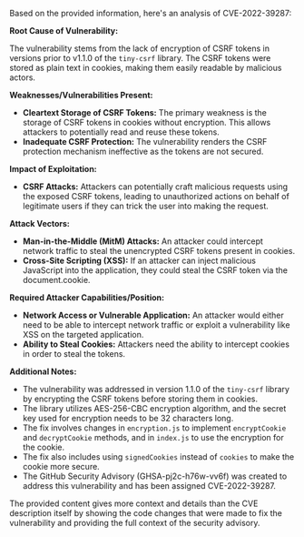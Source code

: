 Based on the provided information, here's an analysis of CVE-2022-39287:

**Root Cause of Vulnerability:**

The vulnerability stems from the lack of encryption of CSRF tokens in versions prior to v1.1.0 of the `tiny-csrf` library. The CSRF tokens were stored as plain text in cookies, making them easily readable by malicious actors.

**Weaknesses/Vulnerabilities Present:**

*   **Cleartext Storage of CSRF Tokens:** The primary weakness is the storage of CSRF tokens in cookies without encryption. This allows attackers to potentially read and reuse these tokens.
*   **Inadequate CSRF Protection:** The vulnerability renders the CSRF protection mechanism ineffective as the tokens are not secured.

**Impact of Exploitation:**

*   **CSRF Attacks:** Attackers can potentially craft malicious requests using the exposed CSRF tokens, leading to unauthorized actions on behalf of legitimate users if they can trick the user into making the request.

**Attack Vectors:**

*   **Man-in-the-Middle (MitM) Attacks:** An attacker could intercept network traffic to steal the unencrypted CSRF tokens present in cookies.
*   **Cross-Site Scripting (XSS):** If an attacker can inject malicious JavaScript into the application, they could steal the CSRF token via the document.cookie.

**Required Attacker Capabilities/Position:**

*   **Network Access or Vulnerable Application:** An attacker would either need to be able to intercept network traffic or exploit a vulnerability like XSS on the targeted application.
*   **Ability to Steal Cookies:** Attackers need the ability to intercept cookies in order to steal the tokens.

**Additional Notes:**

*   The vulnerability was addressed in version 1.1.0 of the `tiny-csrf` library by encrypting the CSRF tokens before storing them in cookies.
*   The library utilizes AES-256-CBC encryption algorithm, and the secret key used for encryption needs to be 32 characters long.
*   The fix involves changes in `encryption.js` to implement `encryptCookie` and `decryptCookie` methods, and in `index.js` to use the encryption for the cookie.
*   The fix also includes using `signedCookies` instead of `cookies` to make the cookie more secure.
*   The GitHub Security Advisory (GHSA-pj2c-h76w-vv6f) was created to address this vulnerability and has been assigned CVE-2022-39287.

The provided content gives more context and details than the CVE description itself by showing the code changes that were made to fix the vulnerability and providing the full context of the security advisory.